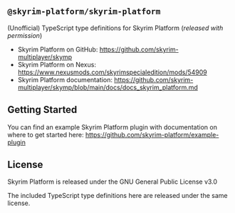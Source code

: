 ## `@skyrim-platform/skyrim-platform`

(Unofficial) TypeScript type definitions for Skyrim Platform (_released with permission_)

- Skyrim Platform on GitHub: https://github.com/skyrim-multiplayer/skymp
- Skyrim Platform on Nexus: https://www.nexusmods.com/skyrimspecialedition/mods/54909
- Skyrim Platform documentation: https://github.com/skyrim-multiplayer/skymp/blob/main/docs/docs_skyrim_platform.md

## Getting Started

You can find an example Skyrim Platform plugin with documentation on where to get started here: https://github.com/skyrim-platform/example-plugin

## License

Skyrim Platform is released under the GNU General Public License v3.0

The included TypeScript type definitions here are released under the same license.
